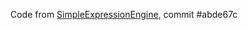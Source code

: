 Code from [SimpleExpressionEngine](https://github.com/toptensoftware/SimpleExpressionEngine), commit #abde67c
